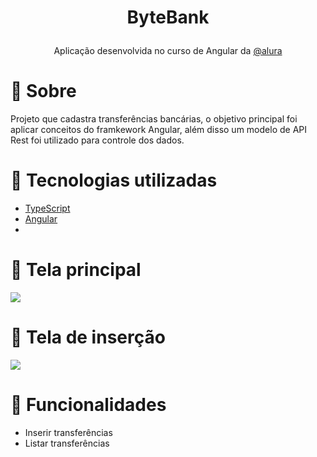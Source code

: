 <h1><p align="center">ByteBank</p></h1>
 <p align="center">Aplicação desenvolvida no curso de Angular da <a href="https://www.alura.com.br//">@alura</a> </p>

# 🎯 Sobre
   Projeto que cadastra transferências bancárias, o objetivo principal foi aplicar conceitos do framkework Angular, além disso um modelo de API Rest foi utilizado para controle dos dados.

# 🚀 Tecnologias utilizadas 
- [TypeScript](https://www.typescriptlang.org/)
- [Angular](https://angular.io/)
- 
# 👀 Tela principal
<img src="https://user-images.githubusercontent.com/53583192/158655890-7cb19fe7-3988-4ae3-ba85-bfa1ebb83aba.PNG"/>

# 👀 Tela de inserção
<img src="https://user-images.githubusercontent.com/53583192/158656638-3899ee73-6439-4485-b556-0f78fa5f47b1.PNG"/>

# 🎇 Funcionalidades 
- Inserir transferências
- Listar transferências
